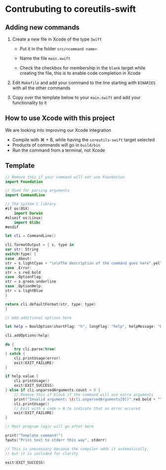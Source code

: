 # Contrubuting to coreutils-swift

## Adding new commands

1. Create a new file in Xcode of the type `Swift`

    * Put it in the folder `src/<command name>`

    * Name the file `main.swift`

    * Check the checkbox for membership in the `blank` target while creating the file, this is to enable code completion in Xcode

2. Edit `Makefile` and add your command to the line starting with `BINARIES` with all the other commands

3. Copy over the template below to your `main.swift` and add your functionality to it

## How to use Xcode with this project

We are looking into improving our Xcode integration

* Compile with ⌘ + B, while having the `coreutils-swift` target selected
* Products of commands will go in `build/bin`
* Run the command from a terminal, not Xcode

## Template

```swift
// Remove this if your command will not use Foundation
import Foundation

// Used for parsing arguments
import CommandLine

// The system C library
#if os(OSX)
    import Darwin
#elseif os(Linux)
    import Glibc
#endif

let cli = CommandLine()

cli.formatOutput = { s, type in
var str: String
switch(type) {
case .About:
str = s.lightCyan + "\n\nThe description of the command goes here".yellow
case .Error:
str = s.red.bold
case .OptionFlag:
str = s.green.underline
case .OptionHelp:
str = s.lightBlue
}

return cli.defaultFormat(str, type: type)
}

// Add additional options here

let help = BoolOption(shortFlag: "h", longFlag: "help", helpMessage: "Display this help and exit")

cli.addOptions(help)

do {
    try cli.parse(true)
} catch {
    cli.printUsage(error)
    exit(EXIT_FAILURE)
}

if help.value {
    cli.printUsage()
    exit(EXIT_SUCCESS)
} else if cli.unparsedArguments.count > 0 {
    // Remove this if block if the command will use extra arguments
    print("Invalid argument: \(cli.unparsedArguments[0])".red.bold + "\n")
    cli.printUsage()
    // Exit with a code > 0 to indicate that an error occured
    exit(EXIT_FAILURE)
}

// Most program logic will go after here

print("Template command!")
fputs("Print text to stderr this way", stderr)

// This is unecessary because the compiler adds it automatically,
// but it is included for clarity

exit(EXIT_SUCCESS)
```
